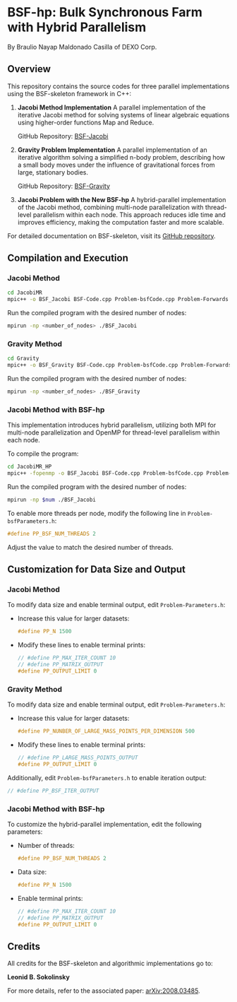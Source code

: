 # BSF-hp: Bulk Synchronous Farm with Hybrid Parallelism

By Braulio Nayap Maldonado Casilla of DEXO Corp.

## Overview

This repository contains the source codes for three parallel implementations using the BSF-skeleton framework in C++:

1. **Jacobi Method Implementation**
   A parallel implementation of the iterative Jacobi method for solving systems of linear algebraic equations using higher-order functions Map and Reduce.

   GitHub Repository: [BSF-Jacobi](https://github.com/leonid-sokolinsky/BSF-Jacobi)

2. **Gravity Problem Implementation**
   A parallel implementation of an iterative algorithm solving a simplified n-body problem, describing how a small body moves under the influence of gravitational forces from large, stationary bodies.

   GitHub Repository: [BSF-Gravity](https://github.com/leonid-sokolinsky/BSF-gravity)

3. **Jacobi Problem with the New BSF-hp**
   A hybrid-parallel implementation of the Jacobi method, combining multi-node parallelization with thread-level parallelism within each node. This approach reduces idle time and improves efficiency, making the computation faster and more scalable.

For detailed documentation on BSF-skeleton, visit its [GitHub repository](https://github.com/leonid-sokolinsky/BSF-skeleton).

## Compilation and Execution

### Jacobi Method

```bash
cd JacobiMR
mpic++ -o BSF_Jacobi BSF-Code.cpp Problem-bsfCode.cpp Problem-Forwards.h Problem-Data.h
```

Run the compiled program with the desired number of nodes:

```bash
mpirun -np <number_of_nodes> ./BSF_Jacobi
```

### Gravity Method

```bash
cd Gravity
mpic++ -o BSF_Gravity BSF-Code.cpp Problem-bsfCode.cpp Problem-Forwards.h Problem-Data.h
```

Run the compiled program with the desired number of nodes:

```bash
mpirun -np <number_of_nodes> ./BSF_Gravity
```

### Jacobi Method with BSF-hp

This implementation introduces hybrid parallelism, utilizing both MPI for multi-node parallelization and OpenMP for thread-level parallelism within each node.

To compile the program:

```bash
cd JacobiMR_HP
mpic++ -fopenmp -o BSF_Jacobi BSF-Code.cpp Problem-bsfCode.cpp Problem-Forwards.h Problem-Data.h
```

Run the compiled program with the desired number of nodes:

```bash
mpirun -np $num ./BSF_Jacobi
```

To enable more threads per node, modify the following line in `Problem-bsfParameters.h`:

```c++
#define PP_BSF_NUM_THREADS 2
```

Adjust the value to match the desired number of threads.

## Customization for Data Size and Output

### Jacobi Method

To modify data size and enable terminal output, edit `Problem-Parameters.h`:

- Increase this value for larger datasets:

  ```c++
  #define PP_N 1500
  ```

- Modify these lines to enable terminal prints:
  ```c++
  // #define PP_MAX_ITER_COUNT 10
  // #define PP_MATRIX_OUTPUT
  #define PP_OUTPUT_LIMIT 0
  ```

### Gravity Method

To modify data size and enable terminal output, edit `Problem-Parameters.h`:

- Increase this value for larger datasets:

  ```c++
  #define PP_NUNBER_OF_LARGE_MASS_POINTS_PER_DIMENSION 500
  ```

- Modify these lines to enable terminal prints:
  ```c++
  // #define PP_LARGE_MASS_POINTS_OUTPUT
  #define PP_OUTPUT_LIMIT 0
  ```

Additionally, edit `Problem-bsfParameters.h` to enable iteration output:

```c++
// #define PP_BSF_ITER_OUTPUT
```

### Jacobi Method with BSF-hp

To customize the hybrid-parallel implementation, edit the following parameters:

- Number of threads:

  ```c++
  #define PP_BSF_NUM_THREADS 2
  ```

- Data size:

  ```c++
  #define PP_N 1500
  ```

- Enable terminal prints:
  ```c++
  // #define PP_MAX_ITER_COUNT 10
  // #define PP_MATRIX_OUTPUT
  #define PP_OUTPUT_LIMIT 0
  ```

## Credits

All credits for the BSF-skeleton and algorithmic implementations go to:

**Leonid B. Sokolinsky**

For more details, refer to the associated paper: [arXiv:2008.03485](https://arxiv.org/abs/2008.03485).
